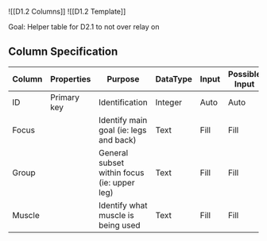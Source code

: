 ![[D1.2 Columns]]
![[D1.2 Template]]

Goal: Helper table for D2.1 to not over relay on 

Column Specification
---

| **Column** | Properties  | Purpose                                     | DataType | Input | Possible Input |
| ---------- | ----------- | ------------------------------------------- | -------- | ----- | -------------- |
| ID         | Primary key | Identification                              | Integer  | Auto  | Auto           |
| Focus      |             | Identify main goal (ie: legs and back)      | Text     | Fill  | Fill           |
| Group      |             | General subset within focus (ie: upper leg) | Text     | Fill  | Fill           |
| Muscle     |             | Identify what muscle is being used          | Text     | Fill  | Fill           |


